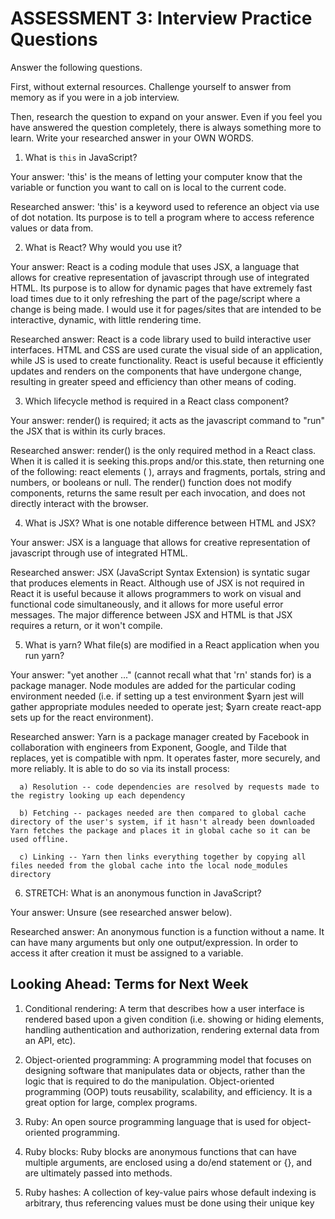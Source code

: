 # ASSESSMENT 3: Interview Practice Questions

Answer the following questions.

First, without external resources. Challenge yourself to answer from memory as if you were in a job interview.

Then, research the question to expand on your answer. Even if you feel you have answered the question completely, there is always something more to learn. Write your researched answer in your OWN WORDS.


1. What is `this` in JavaScript?

  Your answer: 'this' is the means of letting your computer know that the variable or function you want to call on is local to the current code.

  Researched answer: 'this' is a keyword used to reference an object via use of dot notation. Its purpose is to tell a program where to access reference values or data from.
  

2. What is React? Why would you use it?

  Your answer: React is a coding module that uses JSX, a language that allows for creative representation of javascript through use of integrated HTML. Its purpose is to allow for dynamic pages that have extremely fast load times due to it only refreshing the part of the page/script where a change is being made. I would use it for pages/sites that are intended to be interactive, dynamic, with little rendering time.

  Researched answer: React is a code library used to build interactive user interfaces. HTML and CSS are used curate the visual side of an application, while JS is used to create functionality. React is useful because it efficiently updates and renders on the components that have undergone change, resulting in greater speed and efficiency than other means of coding.



3. Which lifecycle method is required in a React class component?

  Your answer: render() is required; it acts as the javascript command to "run" the JSX that is within its curly braces.

  Researched answer: render() is the only required method in a React class. When it is called it is seeking this.props and/or this.state, then returning one of the following: react elements ( <Component /> ), arrays and fragments, portals, string and numbers, or booleans or null. The render() function does not modify components, returns the same result per each invocation, and does not directly interact with the browser.



4. What is JSX? What is one notable difference between HTML and JSX?

  Your answer: JSX is a language that allows for creative representation of javascript through use of integrated HTML.

  Researched answer: JSX (JavaScript Syntax Extension) is syntatic sugar that produces elements in React. Although use of JSX is not required in React it is useful because it allows programmers to work on visual and functional code simultaneously, and it allows for more useful error messages. The major difference between JSX and HTML is that JSX requires a return, or it won't compile.


5. What is yarn? What file(s) are modified in a React application when you run yarn?

  Your answer: "yet another ..." (cannot recall what that 'rn' stands for) is a package manager. Node modules are added for the particular coding environment needed (i.e. if setting up a test environment $yarn jest will gather appropriate modules needed to operate jest; $yarn create react-app sets up for the react environment).

  Researched answer: Yarn is a package manager created by Facebook in collaboration with engineers from Exponent, Google, and Tilde that replaces, yet is compatible with npm. It operates faster, more securely, and more reliably. It is able to do so via its install process:

      a) Resolution -- code dependencies are resolved by requests made to the registry looking up each dependency
      
      b) Fetching -- packages needed are then compared to global cache directory of the user's system, if it hasn't already been downloaded Yarn fetches the package and places it in global cache so it can be used offline.
     
      c) Linking -- Yarn then links everything together by copying all files needed from the global cache into the local node_modules directory


6. STRETCH: What is an anonymous function in JavaScript?

  Your answer: Unsure (see researched answer below).

  Researched answer: An anonymous function is a function without a name. It can have many arguments but only one output/expression. In order to access it after creation it must be assigned to a variable.


## Looking Ahead: Terms for Next Week

1. Conditional rendering: A term that describes how a user interface is rendered based upon a given condition (i.e. showing or hiding elements, handling authentication and authorization, rendering external data from an API, etc).

2. Object-oriented programming: A programming model that focuses on designing software that manipulates data or objects, rather than the logic that is required to do the manipulation. Object-oriented programming (OOP) touts reusability, scalability, and efficiency. It is a great option for large, complex programs.

3. Ruby: An open source programming language that is used for object-oriented programming. 

4. Ruby blocks: Ruby blocks are anonymous functions that can have multiple arguments, are enclosed using a do/end statement or {}, and are ultimately passed into methods.

5. Ruby hashes: A collection of key-value pairs whose default indexing is arbitrary, thus referencing values must be done using their unique key

